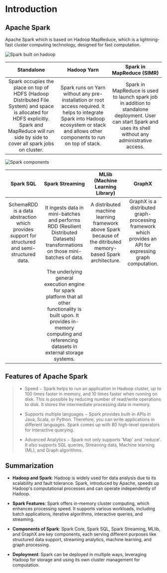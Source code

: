 # Introduction

## Apache Spark

Apache Spark which is based on Hadoop MapReduce, which is a lightning-fast cluster computing technology, designed for fast computation.

![Spark built on hadoop](https://www.tutorialspoint.com/apache_spark/images/spark_built_on_hadoop.jpg)

|Standalone|Hadoop Yarn|Spark in MapReduce (SIMR)|
|:---:|:---:|:---:|
|Spark occupies the place on top of HDFS (Hadoop Distributed File System) and space is allocated for HDFS explicitly. Spark and MapReduce will run side by side to cover all spark jobs on cluster.|Spark runs on Yarn without any pre-installation or root access required. It helps to integrate Spark into Hadoop ecosystem or stack and allows other components to run on top of stack.|Spark in MapReduce is used to launch spark job in addition to standalone deployment. User can start Spark and uses its shell without any administrative access.|

![Spark components](https://www.tutorialspoint.com/apache_spark/images/components_of_spark.jpg)

|Spark SQL|Spark Streaming|MLlib (Machine Learning Library)|GraphX|
|:---:|:---:|:---:|:---:|
|SchemaRDD is a data abstraction which provides support for structured and semi-structured data.|It ingests data in mini-batches and performs RDD (Resilient Distributed Datasets) transformations on those mini-batches of data.|A distributed machine learning framework above Spark because of the ditributed memory-based Spark architecture.|GraphX is a distributed graph-processing framework which provides an API for expressing graph computation.|
||The underlying general execution engine for spark platform that all other functionality is built upon. It provides in-memory computing and referencing datasets in external storage systems.|||

## Features of Apache Spark

> * Speed − Spark helps to run an application in Hadoop cluster, up to 100 times faster in memory, and 10 times faster when running on disk. This is possible by reducing number of read/write operations to disk. It stores the intermediate processing data in memory.
>
> * Supports multiple languages − Spark provides built-in APIs in Java, Scala, or Python. Therefore, you can write applications in different languages. Spark comes up with 80 high-level operators for interactive querying.
>
> * Advanced Analytics − Spark not only supports 'Map' and 'reduce'. It also supports SQL queries, Streaming data, Machine learning (ML), and Graph algorithms.

## Summarization

- **Hadoop and Spark**: Hadoop is widely used for data analysis due to its scalability and fault tolerance. Spark, introduced by Apache, speeds up Hadoop's computational processes and can operate independently of Hadoop.

- **Spark Features**: Spark offers in-memory cluster computing, which enhances processing speed. It supports various workloads, including batch applications, iterative algorithms, interactive queries, and streaming.

- **Components of Spark**: Spark Core, Spark SQL, Spark Streaming, MLlib, and GraphX are key components, each serving different purposes like structured data support, streaming analytics, machine learning, and graph processing.

- **Deployment**: Spark can be deployed in multiple ways, leveraging Hadoop for storage and using its own cluster management for computation.
